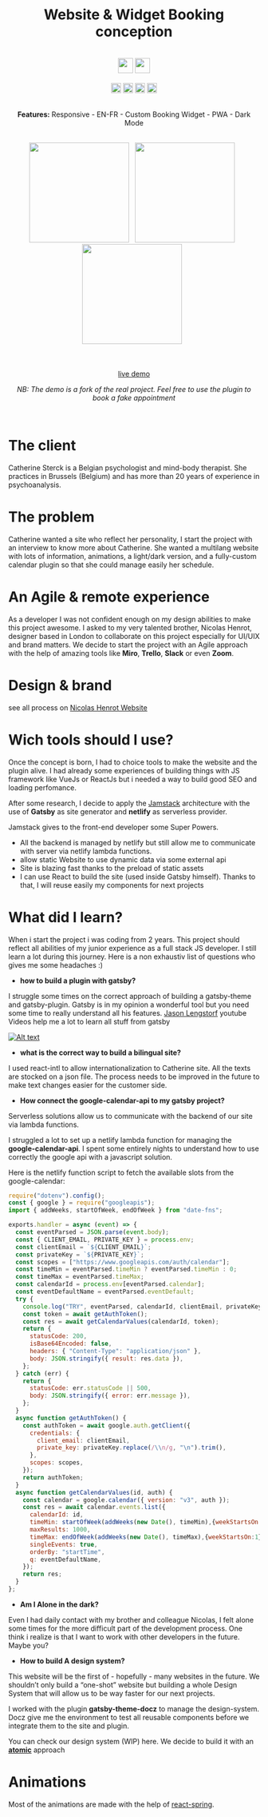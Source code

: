 <div align="center">
    <!-- <img src="./labels/logo.png" height=150px> -->
    <h1>Website & Widget Booking conception</h1>
</div>

<br/>

<div align="center">
<img src="https://img.shields.io/badge/made_with-Gatsby-purple" height=30>
<img src="https://img.shields.io/badge/powered_by-Netlify-white" height=30>
</div>

<br/>

<div align="center">
<img src="https://img.shields.io/badge/designed_by-Nicolas_Henrot-blue" height=20>
<img src="https://img.shields.io/badge/developed_by-Paul_Henrot-green" height=20>
<img src="https://img.shields.io/badge/timeline-~6_month-red" height=20>
<img src="https://img.shields.io/badge/location-Bruxelles--London-red" height=20>
</div>

<br/>
<div align="center">

**Features:**
<span>Responsive</span> -
<span>EN-FR</span> - 
<span>Custom Booking Widget</span> -
<span>PWA</span> - 
<span>Dark Mode</span>
</div>

<br/>

<div align="center">
    <img src="./videos/mobileCatherine.gif" height=200>&nbsp;&nbsp;
    <img  src="./videos/tabletCatherine.gif" height=200>&nbsp;&nbsp;
     <img  src="./videos/desktopCatherine.gif" height=200>&nbsp;&nbsp;
</div>

<br/>
<br/>

<div align="center">

[live demo](https://site-catherine.netlify.app/fr)

_NB: The demo is a fork of the real project. Feel free to use the plugin to book a fake appointment_

</div>


<br/>



# The client

Catherine Sterck is a Belgian psychologist and mind-body therapist. She practices in Brussels (Belgium) and has more than 20 years of experience in psychoanalysis.

# The problem

Catherine wanted a site who reflect her personality, I start the project with an interview to know more about Catherine. She wanted a multilang website with lots of information, animations, a light/dark version, and a fully-custom calendar plugin so that she could manage easily her schedule.

# An Agile & remote experience

As a developer I was not confident enough on my design abilities to make this project awesome. I asked to my very talented brother, Nicolas Henrot, designer based in London to collaborate on this project especially for UI/UIX and brand matters.
We decide to start the project with an Agile approach with the help of amazing tools like **Miro**, **Trello**, **Slack** or even **Zoom**.

# Design & brand

see all process on [Nicolas Henrot Website](https://www.nicolashenrot.com/cath-sterck)

# Wich tools should I use?

Once the concept is born, I had to choice tools to make the website and the plugin alive.
I had already some experiences of building things with JS framework like VueJs or ReactJs but i needed a way to build good SEO and loading perfomance.

After some research, I decide to apply the [Jamstack](https://jamstack.org/) architecture with the use of **Gatsby** as site generator and **netlify** as serverless provider.

Jamstack gives to the front-end developer some Super Powers.

- All the backend is managed by netlify but still allow me to communicate with server via netlify lambda functions. 
- allow static Website to use dynamic data via some external api
- Site is blazing fast thanks to the preload of static assets
- I can use React to build the site (used inside Gatsby himself). Thanks to that, I will reuse easily my components for next projects 

# What did I learn?

When i start the project i was coding from 2 years. This project should reflect all abilities of my junior experience as a full stack JS developer. I still learn a lot during this journey. Here is a non exhaustiv list of questions who gives me some headaches :)

- **how to build a plugin with gatsby?**

I struggle some times on the correct approach of building a gatsby-theme and gatsby-plugin. Gatsby is in my opinion a wonderful tool but you need some time to really understand all his features. [Jason Lengstorf](https://www.youtube.com/c/Lengstorf/videos) youtube Videos help me a lot to learn all stuff from gatsby

[![Alt text](./videos/thumbnail.webp)](https://youtu.be/6Z4p-qjnKCQ)

- **what is the correct way to build a bilingual site?**

I used react-intl to allow internationalization to Catherine site.
All the texts are stocked on a json file. The process needs to be improved in the future to make text changes easier for the customer side.


- **How connect the google-calendar-api to my gatsby project?**

Serverless solutions allow us to communicate with the backend of our site via lambda functions.

I struggled a lot to set up a netlify lambda function for managing the **google-calendar-api**. I spent some entirely nights to understand how to use correctly the google api with a javascript solution.

Here is the netlify function script to fetch the available slots from the google-calendar:

```js
require("dotenv").config();
const { google } = require("googleapis");
import { addWeeks, startOfWeek, endOfWeek } from "date-fns";

exports.handler = async (event) => {
  const eventParsed = JSON.parse(event.body);
  const { CLIENT_EMAIL, PRIVATE_KEY } = process.env;
  const clientEmail = `${CLIENT_EMAIL}`;
  const privateKey = `${PRIVATE_KEY}`;
  const scopes = ["https://www.googleapis.com/auth/calendar"];
  const timeMin = eventParsed.timeMin ? eventParsed.timeMin : 0;
  const timeMax = eventParsed.timeMax;
  const calendarId = process.env[eventParsed.calendar];
  const eventDefaultName = eventParsed.eventDefault;
  try {
    console.log("TRY", eventParsed, calendarId, clientEmail, privateKey);
    const token = await getAuthToken();
    const res = await getCalendarValues(calendarId, token);
    return {
      statusCode: 200,
      isBase64Encoded: false,
      headers: { "Content-Type": "application/json" },
      body: JSON.stringify({ result: res.data }),
    };
  } catch (err) {
    return {
      statusCode: err.statusCode || 500,
      body: JSON.stringify({ error: err.message }),
    };
  }
  async function getAuthToken() {
    const authToken = await google.auth.getClient({
      credentials: {
        client_email: clientEmail,
        private_key: privateKey.replace(/\\n/g, "\n").trim(),
      },
      scopes: scopes,
    });
    return authToken;
  }
  async function getCalendarValues(id, auth) {
    const calendar = google.calendar({ version: "v3", auth });
    const res = await calendar.events.list({
      calendarId: id,
      timeMin: startOfWeek(addWeeks(new Date(), timeMin),{weekStartsOn:1}),
      maxResults: 1000,
      timeMax: endOfWeek(addWeeks(new Date(), timeMax),{weekStartsOn:1}),
      singleEvents: true,
      orderBy: "startTime",
      q: eventDefaultName,
    });
    return res;
  }
};

```

- **Am I Alone in the dark?**

Even I had daily contact with my brother and colleague Nicolas, I felt alone some times for the more difficult part of the development process. One think i realize is that I want to work with other developers in the future. Maybe you?

- **How to build A design system?**

This website will be the first of - hopefully - many websites in the future. We shouldn’t only build a “one-shot” website but building a whole Design System that will allow us to be way faster for our next projects.

I worked with the plugin **gatsby-theme-docz** to manage the design-system. Docz give me the environment to test all reusable components before we integrate them to the site and plugin.

You can check our design system (WIP) here. We decide to build it with an [**atomic**](https://atomicdesign.bradfrost.com/) approach

# Animations

Most of the animations are made with the help of [react-spring]().